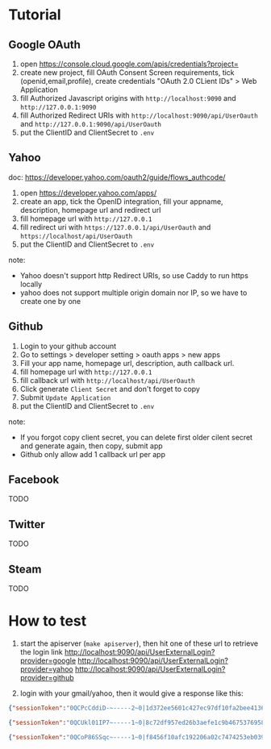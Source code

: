 
# Tutorial

## Google OAuth

1. open https://console.cloud.google.com/apis/credentials?project=
2. create new project, fill OAuth Consent Screen requirements, tick (openid,email,profile), create credentials "OAuth 2.0 CLient IDs" > Web Application
3. fill Authorized Javascript origins with `http://localhost:9090` and `http://127.0.0.1:9090`
4. fill Authorized Redirect URIs with `http://localhost:9090/api/UserOauth` and `http://127.0.0.1:9090/api/UserOauth`
5. put the ClientID and ClientSecret to `.env`

## Yahoo

doc: https://developer.yahoo.com/oauth2/guide/flows_authcode/

1. open https://developer.yahoo.com/apps/
2. create an app, tick the OpenID integration, fill your appname, description, homepage url and redirect url
3. fill homepage url with `http://127.0.0.1`
4. fill redirect uri with `https://127.0.0.1/api/UserOauth` and `https://localhost/api/UserOauth`
5. put the ClientID and ClientSecret to `.env`

note:
- Yahoo doesn't support http Redirect URIs, so use Caddy to run https locally
- yahoo does not support multiple origin domain nor IP, so we have to create one by one

## Github

1. Login to your github account
2. Go to settings > developer setting > oauth apps > new apps
3. Fill your app name, homepage url, description, auth callback url.
4. fill homepage url with `http://127.0.0.1`
5. fill callback url with `http://localhost/api/UserOauth`
6. Click generate `Client Secret` and don't forget to copy
7. Submit `Update Application`
8. put the ClientID and ClientSecret to `.env`

note:
- If you forgot copy client secret, you can delete first older cilent secret and generate again, then copy, submit app
- Github only allow add 1 callback url per app

## Facebook

TODO

## Twitter

TODO

## Steam

TODO

# How to test

1. start the apiserver (`make apiserver`), then hit one of these url to retrieve the login link
[http://localhost:9090/api/UserExternalLogin?provider=google](http://localhost:9090/api/UserExternalLogin?provider=google)
[http://localhost:9090/api/UserExternalLogin?provider=yahoo](http://localhost:9090/api/UserExternalLogin?provider=yahoo)
[http://localhost:9090/api/UserExternalLogin?provider=github](http://localhost:9090/api/UserExternalLogin?provider=github)

2. login with your gmail/yahoo, then it would give a response like this:

```json
{"sessionToken":"0QCPcCddiD-~-----2~0|1d372ee5601c427ec97df10fa2bee413660d952e7a0c57d24bba0bf31b50644ca2a2dcb216758c28b488dd4c86a47a41e988c6efbe2a43bcd0794926|0T0mT4j4Koq","error":"","status":0,"OauthUser":{"email":"xxx@gmail.com","email_verified":true,"family_name":"xxx","given_name":"xxx","locale":"en-US","name":"xxx xxx","picture":"https://lh3.googleusercontent.com/a-/AOh14GjfGEGb0xaIbnjdRnZWas3NBhoYdQaCcFb66Pbcag=s96-c","sub":"101959137763910089936"},"Email":"xxx@gmail.com","currentUser":{"id":"144428372796112898","email":"xxx@gmail.com","password":"$2a$10$onkM0VBO90l3DBiRh2sqTeegZKE3JcKIWxzS3clb5rKDI.kjQAIqC","createdAt":0,"createdBy":"0","updatedAt":0,"updatedBy":"0","deletedAt":0,"deletedBy":"0","isDeleted":false,"restoredAt":0,"restoredBy":"0","passwordSetAt":0,"secretCode":"","secretCodeAt":0,"verificationSentAt":0,"verifiedAt":0,"lastLoginAt":0}}
```

```json
{"sessionToken":"0QCUkl01IP7~-----1~0|8c72df957ed26b3aefe1c9b46753769587247af21583bccfe723facde8c7cef88311f43ad3e7c711ecbf3daa797313d24474afe41a8545961ffbb54a|0T0mT4j4Koq","error":"","status":0,"oauthUser":{"email":"xxx@gmail.com","email_verified":false,"family_name":"xxx","gender":"notDisclosed","given_name":"xxx","locale":"id-ID","name":"xxx xxx","nickname":"xxx","picture":"https://s.yimg.com/ag/images/default_user_profile_pic_192sq.jpg","profile_images":{"image128":"https://s.yimg.com/ag/images/default_user_profile_pic_128sq.jpg","image192":"https://s.yimg.com/ag/images/default_user_profile_pic_192sq.jpg","image32":"https://s.yimg.com/ag/images/default_user_profile_pic_32sq.jpg","image64":"https://s.yimg.com/ag/images/default_user_profile_pic_64sq.jpg"},"sub":"3ZQ6ACERLUCI5WMDFQYNHYIRKU"},"email":"xxx@gmail.com","currentUser":{"id":"144428372796112898","email":"xxx@gmail.com","password":"$2a$10$onkM0VBO90l3DBiRh2sqTeegZKE3JcKIWxzS3clb5rKDI.kjQAIqC","createdAt":0,"createdBy":"0","updatedAt":0,"updatedBy":"0","deletedAt":0,"deletedBy":"0","isDeleted":false,"restoredAt":0,"restoredBy":"0","passwordSetAt":0,"secretCode":"","secretCodeAt":0,"verificationSentAt":0,"verifiedAt":0,"lastLoginAt":0}}
```

```json
{"sessionToken":"0QCoP86SSqc~-----1~0|f8456f10afc192206a02c7474253eb039401d7272cd72db0ee22e1d3b3a303d669a43ef225aebb79a5e4e61c5501371468a1d0849a8c89c89715da85|0T0mT4j4Koq","error":"","status":0,"oauthUser":{"avatar_url":"https://avatars.githubusercontent.com/u/1061610?v=4","bio":"Remote Programmer","blog":"http://xxx.blogspot.com","company":"Remote Programmer","created_at":"2011-09-19T09:46:30Z","email":"xxx@gmail.com","events_url":"https://api.github.com/users/xxx/events{/privacy}","followers":85,"followers_url":"https://api.github.com/users/xxx/followers","following":10,"following_url":"https://api.github.com/users/xxx/following{/other_user}","gists_url":"https://api.github.com/users/xxx/gists{/gist_id}","gravatar_id":"","hireable":true,"html_url":"https://github.com/xxx","id":1061610,"location":"Bali, Indonesia","login":"xxx","name":"xxx xxx","node_id":"MDQ6VXNlcjEwNjE2MTA=","organizations_url":"https://api.github.com/users/xxx/orgs","public_gists":47,"public_repos":1951,"received_events_url":"https://api.github.com/users/xxx/received_events","repos_url":"https://api.github.com/users/xxx/repos","site_admin":false,"starred_url":"https://api.github.com/users/xxx/starred{/owner}{/repo}","subscriptions_url":"https://api.github.com/users/xxx/subscriptions","twitter_username":null,"type":"User","updated_at":"2022-01-24T15:11:08Z","url":"https://api.github.com/users/xxx"},"email":"xxx@gmail.com","currentUser":{"id":"144428372796112898","email":"xxx@gmail.com","password":"$2a$10$onkM0VBO90l3DBiRh2sqTeegZKE3JcKIWxzS3clb5rKDI.kjQAIqC","createdAt":0,"createdBy":"0","updatedAt":0,"updatedBy":"0","deletedAt":0,"deletedBy":"0","isDeleted":false,"restoredAt":0,"restoredBy":"0","passwordSetAt":0,"secretCode":"","secretCodeAt":0,"verificationSentAt":0,"verifiedAt":0,"lastLoginAt":0}}
```
